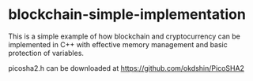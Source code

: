 # blockchain-simple-implementation
This is a simple example of how blockchain and cryptocurrency can be implemented in C++ with effective memory management and basic protection of variables.

picosha2.h can be downloaded at https://github.com/okdshin/PicoSHA2
